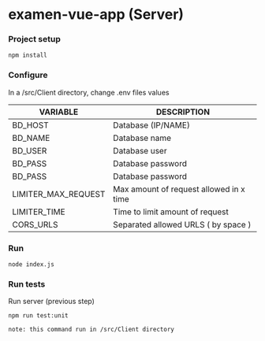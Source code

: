 # examen-vue-app (Server)


### Project setup
```
npm install
```

### Configure

In a /src/Client directory, change .env files values

|VARIABLE        |DESCRIPTION                    |
|----------------|-------------------------------|
|BD_HOST		 | Database (IP/NAME)            |
|BD_NAME         | Database name            |
|BD_USER         | Database user |
|BD_PASS         | Database password |
|BD_PASS         | Database password |
|LIMITER_MAX_REQUEST | Max amount of request allowed in x time |
|LIMITER_TIME | Time to limit amount of request |
|CORS_URLS | Separated allowed URLS ( by space ) |

### Run
```
node index.js
```

### Run tests
Run server (previous step) 
```
npm run test:unit

note: this command run in /src/Client directory
```